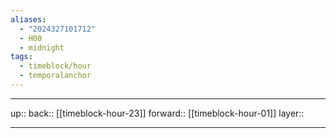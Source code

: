```yaml
---
aliases:
  - "2024327101712"
  - H00
  - midnight
tags:
  - timeblock/hour
  - temporalanchor
---
```




***

up:: 
back:: [[timeblock-hour-23]]
forward:: [[timeblock-hour-01]]
layer:: 

***

